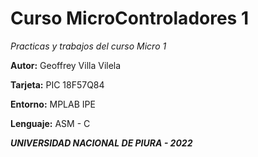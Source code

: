 # Curso MicroControladores 1

*Practicas y trabajos del curso Micro 1*

**Autor:** Geoffrey Villa Vilela

**Tarjeta:** PIC 18F57Q84

**Entorno:** MPLAB IPE

**Lenguaje:** ASM - C

***UNIVERSIDAD NACIONAL DE PIURA - 2022***
